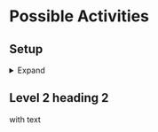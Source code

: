 # Possible Activities

## Setup

<details>
  <summary>Expand</summary>
  
  ### Original material
  * https://github.com/DevMountain/web-curriculum-v3/tree/master/01-orientation
  * https://slides.com/dmweb/web-remote-orientation#/
  
  #### Key points from slides
  * Front-end: HTML, CSS, JavaScript, React
  * Back-end: Node, Express, PostgreSQL
  
  ### Group Communication:
  * (probably won't use)
  * Discord: https://discordapp.com/ 
  
  ### Git/Git-bash
  * Download and install
  * Mac - https://git-scm.com/downloads
  * Windows - https://gitforwindows.org/
  
  ### GitHub
  * Set up an account. 
  * Configure the username, email, and password of GitHub to work with Git. [May need instructions to do that.]
  * Link - https://www.github.com
  
  </details>

## Level 2 heading 2

with text
